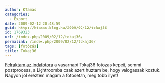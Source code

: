 ```yaml
---
author: KTamas
categories:
  - Export
date: 2009-02-12 20:48:59
guid: http://ktamas.blog.hu/2009/02/12/tokaj36
id: 1769323
url: /index.php/2009/02/12/tokaj36/
permalink: /index.php/2009/02/12/tokaj36/
tags: [fotózás]
title: Tokaj36
---
```


<a href="http://indafoto.hu/ktamasenty/tokaj36" target="_blank">Felraktam az indafotora</a> a vasarnapi Tokaj36 fotozas kepeit, semmi postprocess, a Lightroomba csak azert huztam be, hogy valogassak koztuk. Nagyon jol ereztem magam a fotosetan, meg tobb ilyet!
